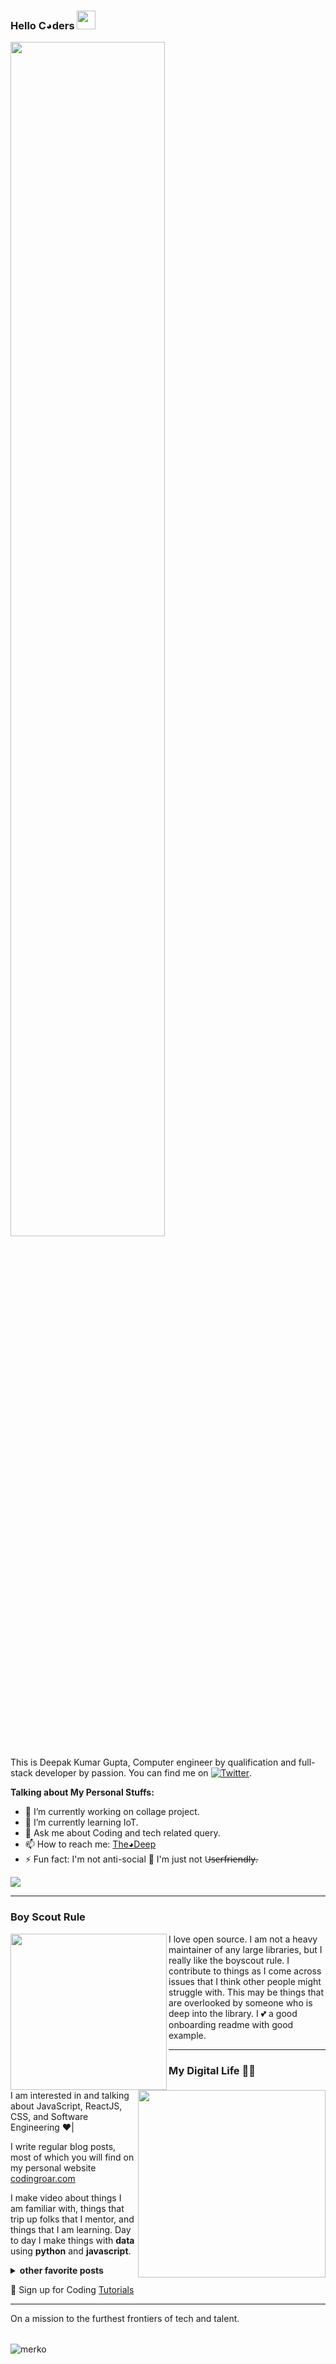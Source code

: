 ### <b>Hello C◕ders </b> <img src="https://raw.githubusercontent.com/MartinHeinz/MartinHeinz/master/wave.gif" width="30px">

<img width="70%"  src="https://user-images.githubusercontent.com/78081310/128008376-a11d98d7-19b9-4126-8d1e-827440a73e4d.png?raw=true">

This is Deepak Kumar Gupta, Computer engineer by qualification and full-stack developer by passion. You can find me on [![Twitter][1.2]][1].

<!-- Icons -->

[1.2]: http://i.imgur.com/wWzX9uB.png (twitter icon without padding)

<!-- Links to your social media accounts -->

[1]: https://twitter.com/@Deepak128740407
[2]: https://www.instagram.com/deep_gupta14/

<b>Talking about My Personal Stuffs:</b>

- 🔭 I’m currently working on collage project.
- 🌱 I’m currently learning IoT.
- 💬 Ask me about Coding and tech related query.
- 📫 How to reach me: <a href="https://www.instagram.com/deep_gupta14/">The◕Deep</a>
- ⚡ Fun fact: I'm not anti-social ⃠
 I'm just not U̶s̶e̶r̶f̶r̶i̶e̶n̶d̶l̶y̶.


![](https://img.shields.io/badge/👨‍💻-◕-informational?style=flat&logo=<LOGO_NAME>&logoColor=white&color=2bbc8a)

 ---
 
### Boy Scout Rule

 <p>
  <img width="250" align='left' src="https://user-images.githubusercontent.com/78081310/128130324-6f1fe1a1-1c2a-4130-ab52-4faa547146e9.png?raw=true">
</p>
 

I love open source.  I am not a heavy maintainer of any large libraries, but I really like the boyscout rule.  I contribute to things as I come across issues that I think other people might struggle with.  This may be things that are overlooked by someone who is deep into the library.  I 💕 a good onboarding readme with good example.

 ---

### My Digital Life 👨‍💻

<p>
 <img width="300" align='right' src="https://user-images.githubusercontent.com/78081310/128000519-59d0a56a-4530-435c-81d7-b2c88857661c.gif?raw=true"></a>
</p>


I am interested in and talking about JavaScript, ReactJS, CSS, and Software Engineering ♥️|

I write regular blog posts, most of which you will find on my personal website [codingroar.com](https://codingroar.blogspot.com)

I make video about things I am familiar with, things that trip up folks that I mentor, and things that I am learning.  Day to day I make things with **data** using **python** and **javascript**. 



<details>
 <summary><strong>other favorite posts</strong></summary>
 <a href="https://deepakhere.github.io/"><img width="400" height="250" src="https://user-images.githubusercontent.com/78081310/128003277-66d9d1a4-d7dd-433c-9ede-c87b9ebe57ab.png?raw=true"></a>
 <a href="https://youtu.be/fJdiJqzczN8/"><img width="400" height="250" src="https://user-images.githubusercontent.com/78081310/127996939-dbedb553-b77e-41ca-afbe-a070d336a3e1.png?raw=true"></a>
 
</details>



💌 Sign up for Coding [Tutorials](https://youtube.com/c/CodingClasses/)

---

On a mission to the furthest frontiers of tech and talent. 


| | | |
| :--: | :--: | :--: |

![merko]


[merko]: https://github-readme-stats.vercel.app/api?username=Deepakhere&show_icons=true&hide=contribs,prs&cache_seconds=86400&theme=merko


[add-theme]: https://github.com/anuraghazra/github-readme-stats/edit/master/themes/index.js

